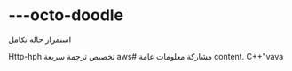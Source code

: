 # ---octo-doodle
استمرار حالة تكامل 

Http-hph تخصيص ترجمة سريعة aws#
   مشاركة معلومات عامة  content. C++"vava 

